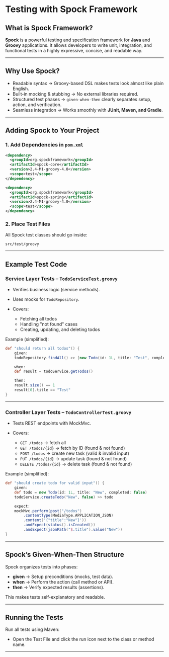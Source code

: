 # Testing with Spock Framework

## What is Spock Framework?

**Spock** is a powerful testing and specification framework for **Java** and **Groovy** applications.
It allows developers to write unit, integration, and functional tests in a highly expressive, concise, and readable way.

---

## Why Use Spock?

* Readable syntax → Groovy-based DSL makes tests look almost like plain English.
* Built-in mocking & stubbing → No external libraries required.
* Structured test phases → `given-when-then` clearly separates setup, action, and verification.
* Seamless integration → Works smoothly with **JUnit, Maven, and Gradle**.

---

## Adding Spock to Your Project

### 1. Add Dependencies in `pom.xml`

```xml
<dependency>
  <groupId>org.spockframework</groupId>
  <artifactId>spock-core</artifactId>
  <version>2.4-M1-groovy-4.0</version>
  <scope>test</scope>
</dependency>

<dependency>
  <groupId>org.spockframework</groupId>
  <artifactId>spock-spring</artifactId>
  <version>2.4-M1-groovy-4.0</version>
  <scope>test</scope>
</dependency>
```

### 2. Place Test Files

All Spock test classes should go inside:

```
src/test/groovy
```

---

## Example Test Code

### Service Layer Tests – `TodoServiceTest.groovy`

* Verifies business logic (service methods).
* Uses mocks for `TodoRepository`.
* Covers:

  * Fetching all todos
  * Handling "not found" cases
  * Creating, updating, and deleting todos

Example (simplified):

```groovy
def "should return all todos"() {
    given:
    todoRepository.findAll() >> [new Todo(id: 1L, title: "Test", completed: false)]

    when:
    def result = todoService.getTodos()

    then:
    result.size() == 1
    result[0].title == "Test"
}
```

---

### Controller Layer Tests – `TodoControllerTest.groovy`

* Tests REST endpoints with MockMvc.
* Covers:

  * `GET /todos` → fetch all
  * `GET /todos/{id}` → fetch by ID (found & not found)
  * `POST /todos` → create new task (valid & invalid input)
  * `PUT /todos/{id}` → update task (found & not found)
  * `DELETE /todos/{id}` → delete task (found & not found)

Example (simplified):

```groovy
def "should create todo for valid input"() {
    given:
    def todo = new Todo(id: 1L, title: "New", completed: false)
    todoService.createTodo("New", false) >> todo

    expect:
    mockMvc.perform(post("/todos")
        .contentType(MediaType.APPLICATION_JSON)
        .content('{"title":"New"}'))
        .andExpect(status().isCreated())
        .andExpect(jsonPath("$.title").value("New"))
}
```

---

## Spock’s Given-When-Then Structure

Spock organizes tests into phases:

* **given** → Setup preconditions (mocks, test data).
* **when** → Perform the action (call method or API).
* **then** → Verify expected results (assertions).

This makes tests self-explanatory and readable.

---

## Running the Tests

Run all tests using Maven:

- Open the Test File and click the run icon next to the class or method name.

---